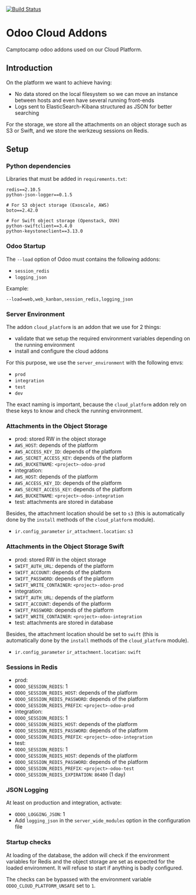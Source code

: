 [![Build Status](https://travis-ci.com/camptocamp/odoo-cloud-platform.svg?token=Lpp9PcS5on9AGbp76WKB&branch=8.0)](https://travis-ci.com/camptocamp/odoo-cloud-platform)

# Odoo Cloud Addons

Camptocamp odoo addons used on our Cloud Platform.

## Introduction

On the platform we want to achieve having:

* No data stored on the local filesystem so we can move an instance
  between hosts and even have several running front-ends
* Logs sent to ElasticSearch-Kibana structured as JSON for better searching

For the storage, we store all the attachments on an object storage such as S3 or
Swift, and we store the werkzeug sessions on Redis.

## Setup

### Python dependencies

Libraries that must be added in ``requirements.txt``:

```
redis==2.10.5
python-json-logger==0.1.5

# For S3 object storage (Exoscale, AWS)
boto==2.42.0

# For Swift object storage (Openstack, OVH)
python-swiftclient==3.4.0
python-keystoneclient==3.13.0
```

### Odoo Startup

The `--load` option of Odoo must contains the following addons:

* `session_redis`
* `logging_json`

Example:

`--load=web,web_kanban,session_redis,logging_json`

### Server Environment

The addon `cloud_platform` is an addon that we use for 2 things:

* validate that we setup the required environment variables depending on the running environment
* install and configure the cloud addons

For this purpose, we use the `server_environment` with the following envs:

* `prod`
* `integration`
* `test`
* `dev`

The exact naming is important, because the `cloud_platform` addon rely on these keys to know and check the running environment.


### Attachments in the Object Storage

* prod: stored RW in the object storage
 * `AWS_HOST`: depends of the platform
 * `AWS_ACCESS_KEY_ID`: depends of the platform
 * `AWS_SECRET_ACCESS_KEY`: depends of the platform
 * `AWS_BUCKETNAME`: `<project>-odoo-prod`
* integration:
 * `AWS_HOST`: depends of the platform
 * `AWS_ACCESS_KEY_ID`: depends of the platform
 * `AWS_SECRET_ACCESS_KEY`: depends of the platform
 * `AWS_BUCKETNAME`: `<project>-odoo-integration`
* test: attachments are stored in database

Besides, the attachment location should be set to `s3` (this is
automatically done by the `install` methods of the `cloud_platform` module).
 * `ir.config_parameter` `ir_attachment.location`: `s3`


### Attachments in the Object Storage Swift

* prod: stored RW in the object storage
 * `SWIFT_AUTH_URL`: depends of the platform
 * `SWIFT_ACCOUNT`: depends of the platform
 * `SWIFT_PASSWORD`: depends of the platform
 * `SWIFT_WRITE_CONTAINER`: `<project>-odoo-prod`
* integration:
 * `SWIFT_AUTH_URL`: depends of the platform
 * `SWIFT_ACCOUNT`: depends of the platform
 * `SWIFT_PASSWORD`: depends of the platform
 * `SWIFT_WRITE_CONTAINER`: `<project>-odoo-integration`
* test: attachments are stored in database

Besides, the attachment location should be set to `swift` (this is
automatically done by the `install` methods of the `cloud_platform` module).
 * `ir.config_parameter` `ir_attachment.location`: `swift`

### Sessions in Redis

* prod:
 * `ODOO_SESSION_REDIS`: 1
 * `ODOO_SESSION_REDIS_HOST`: depends of the platform
 * `ODOO_SESSION_REDIS_PASSWORD`: depends of the platform
 * `ODOO_SESSION_REDIS_PREFIX`: `<project>-odoo-prod`
* integration:
 * `ODOO_SESSION_REDIS`: 1
 * `ODOO_SESSION_REDIS_HOST`: depends of the platform
 * `ODOO_SESSION_REDIS_PASSWORD`: depends of the platform
 * `ODOO_SESSION_REDIS_PREFIX`: `<project>-odoo-integration`
* test:
 * `ODOO_SESSION_REDIS`: 1
 * `ODOO_SESSION_REDIS_HOST`: depends of the platform
 * `ODOO_SESSION_REDIS_PASSWORD`: depends of the platform
 * `ODOO_SESSION_REDIS_PREFIX`: `<project>-odoo-test`
 * `ODOO_SESSION_REDIS_EXPIRATION`: `86400` (1 day)

### JSON Logging

At least on production and integration, activate:
* `ODOO_LOGGING_JSON`: 1
* Add ``logging_json`` in the ``server_wide_modules`` option in the
  configuration file

### Startup checks

At loading of the database, the addon will check if the environment variables
for Redis and the object storage are set as expected for the loaded
environment. It will refuse to start if anything is badly configured.

The checks can be bypassed with the environment variable
`ODOO_CLOUD_PLATFORM_UNSAFE` set to `1`.
